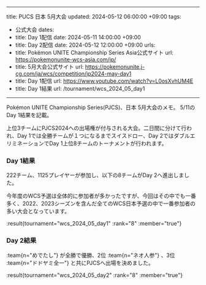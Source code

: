 ----
title: PUCS 日本 5月大会
updated: 2024-05-12 06:00:00 +09:00
tags:
  - 公式大会
dates:
  - title: Day 1配信
    date: 2024-05-11 14:00:00 +09:00
  - title: Day 2配信
    date: 2024-05-12 12:00:00 +09:00
urls:
  - title: Pokémon UNITE Championship Series Asia公式サイト
    url: https://pokemonunite-wcs-asia.com/jp/
  - title: 5月大会公式サイト
    url: https://pokemonunite.j-cg.com/ja/wcs/competition/jp2024-may-day1
  - title: Day 1配信
    url: https://www.youtube.com/watch?v=L0osXvhUM4E
  - title: Day 1結果
    url: /tournament/wcs_2024_05_day1
---

Pokémon UNITE Championship Series(PJCS)、日本 5月大会のメモ。 5/11のDay 1結果を記載。

<!-- more -->

上位3チームにPJCS2024への出場権が付与される大会。二日間に分けて行われ、Day 1では全勝チームが１つになるまでスイスドロー、Day 2ではダブルエリミネーションでDay 1上位8チームのトーナメントが行われます。

### Day 1結果
222チーム、1125プレイヤーが参加し、以下の8チームがDay 2へ進出しました。

今年度のWCS予選は全体的に参加者が多かったですが、今回はその中でも一番多く、2022、2023シーズンを含んだ全てのWCS日本予選の中で一番参加者の多い大会となっています。

:result{tournament="wcs_2024_05_day1" :rank="8" :member="true"}

### Day 2結果
:team{n="めでたし"} が全勝で優勝、2位 :team{n="ネオ人参"} 、3位 :team{n="ドドヤミ全一"} と共にPJCSへ出場を決めました。

:result{tournament="wcs_2024_05_day2" :rank="8" :member="true"}